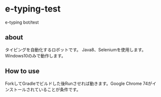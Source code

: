 # e-typing-test
e-typing bot/test

## about
タイピングを自動化するロボットです。
Java8、Seleniumを使用します。
Windows10のみで動作します。
## How to use
ForkしてGradleでビルドした後Runさせれば動きます。Google Chrome 74がインストールされていることが条件です。
